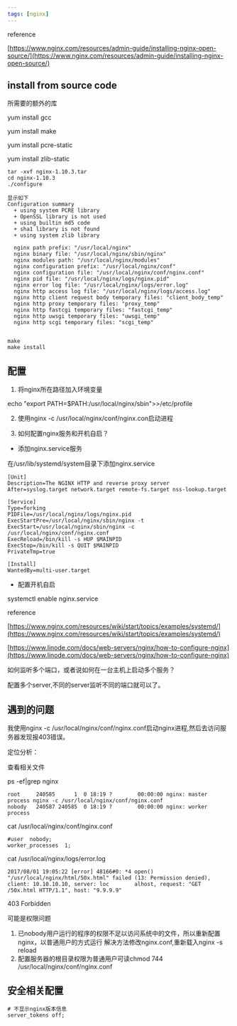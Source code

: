 ```yaml
---
tags: [nginx]
---
```

reference

[https://www.nginx.com/resources/admin-guide/installing-nginx-open-source/](https://www.nginx.com/resources/admin-guide/installing-nginx-open-source/)

## install from source code

所需要的额外的库

yum install gcc

yum install make

yum install pcre-static

yum install zlib-static

```
tar -xvf nginx-1.10.3.tar
cd nginx-1.10.3
./configure

显示如下
Configuration summary
  + using system PCRE library
  + OpenSSL library is not used
  + using builtin md5 code
  + sha1 library is not found
  + using system zlib library

  nginx path prefix: "/usr/local/nginx"
  nginx binary file: "/usr/local/nginx/sbin/nginx"
  nginx modules path: "/usr/local/nginx/modules"
  nginx configuration prefix: "/usr/local/nginx/conf"
  nginx configuration file: "/usr/local/nginx/conf/nginx.conf"
  nginx pid file: "/usr/local/nginx/logs/nginx.pid"
  nginx error log file: "/usr/local/nginx/logs/error.log"
  nginx http access log file: "/usr/local/nginx/logs/access.log"
  nginx http client request body temporary files: "client_body_temp"
  nginx http proxy temporary files: "proxy_temp"
  nginx http fastcgi temporary files: "fastcgi_temp"
  nginx http uwsgi temporary files: "uwsgi_temp"
  nginx http scgi temporary files: "scgi_temp"


make
make install
```

## 配置

1. 将nginx所在路径加入环境变量

echo "export PATH=$PATH:/usr/local/nginx/sbin">>/etc/profile

2. 使用nginx -c /usr/local/nginx/conf/nginx.con启动进程

3. 如何配置nginx服务和开机自启？

* 添加nginx.service服务

在/usr/lib/systemd/system目录下添加nginx.service

```
[Unit]
Description=The NGINX HTTP and reverse proxy server
After=syslog.target network.target remote-fs.target nss-lookup.target

[Service]
Type=forking
PIDFile=/usr/local/nginx/logs/nginx.pid
ExecStartPre=/usr/local/nginx/sbin/nginx -t
ExecStart=/usr/local/nginx/sbin/nginx -c /usr/local/nginx/conf/nginx.conf
ExecReload=/bin/kill -s HUP $MAINPID
ExecStop=/bin/kill -s QUIT $MAINPID
PrivateTmp=true

[Install]
WantedBy=multi-user.target
```

* 配置开机自启

systemctl enable nginx.service

reference

[https://www.nginx.com/resources/wiki/start/topics/examples/systemd/](https://www.nginx.com/resources/wiki/start/topics/examples/systemd/)

[https://www.linode.com/docs/web-servers/nginx/how-to-configure-nginx](https://www.linode.com/docs/web-servers/nginx/how-to-configure-nginx)

如何监听多个端口，或者说如何在一台主机上启动多个服务？

配置多个server,不同的server监听不同的端口就可以了。

## 遇到的问题

我使用nginx -c /usr/local/nginx/conf/nginx.conf启动nginx进程,然后去访问服务器发现报403错误。

定位分析：

查看相关文件

ps -ef|grep nginx
```
root     240585      1  0 18:19 ?        00:00:00 nginx: master process nginx -c /usr/local/nginx/conf/nginx.conf
nobody   240587 240585  0 18:19 ?        00:00:00 nginx: worker process
```

cat /usr/local/nginx/conf/nginx.conf

```
#user  nobody;
worker_processes  1;

```
cat /usr/local/nginx/logs/error.log
```
2017/08/01 19:05:22 [error] 48166#0: *4 open() "/usr/local/nginx/html/50x.html" failed (13: Permission denied), client: 10.10.10.10, server: loc        alhost, request: "GET /50x.html HTTP/1.1", host: "9.9.9.9"
```

403 Forbidden

可能是权限问题

1. 已nobody用户运行的程序的权限不足以访问系统中的文件，所以重新配置nginx，以普通用户的方式运行
解决方法修改nginx.conf,重新载入nginx -s reload
2. 配置服务器的根目录权限为普通用户可读chmod 744 /usr/local/nginx/conf/nginx.conf


## 安全相关配置

```
# 不显示nginx版本信息
server_tokens off;
```




